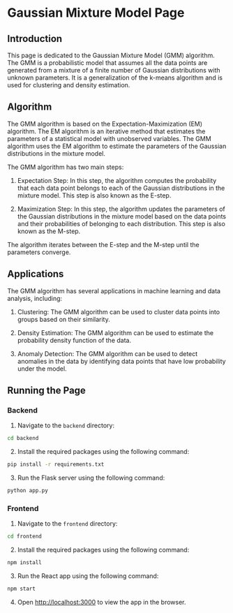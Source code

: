 # Gaussian Mixture Model Page

## Introduction

This page is dedicated to the Gaussian Mixture Model (GMM) algorithm. The GMM is a probabilistic model that assumes all the data points are generated from a mixture of a finite number of Gaussian distributions with unknown parameters. It is a generalization of the k-means algorithm and is used for clustering and density estimation.

## Algorithm

The GMM algorithm is based on the Expectation-Maximization (EM) algorithm. The EM algorithm is an iterative method that estimates the parameters of a statistical model with unobserved variables. The GMM algorithm uses the EM algorithm to estimate the parameters of the Gaussian distributions in the mixture model.

The GMM algorithm has two main steps:

1. Expectation Step: In this step, the algorithm computes the probability that each data point belongs to each of the Gaussian distributions in the mixture model. This step is also known as the E-step.

2. Maximization Step: In this step, the algorithm updates the parameters of the Gaussian distributions in the mixture model based on the data points and their probabilities of belonging to each distribution. This step is also known as the M-step.

The algorithm iterates between the E-step and the M-step until the parameters converge.

## Applications

The GMM algorithm has several applications in machine learning and data analysis, including:

1. Clustering: The GMM algorithm can be used to cluster data points into groups based on their similarity.

2. Density Estimation: The GMM algorithm can be used to estimate the probability density function of the data.

3. Anomaly Detection: The GMM algorithm can be used to detect anomalies in the data by identifying data points that have low probability under the model.

## Running the Page

### Backend

1. Navigate to the `backend` directory:

```bash
cd backend
```

2. Install the required packages using the following command:

```bash
pip install -r requirements.txt
```

3. Run the Flask server using the following command:

```bash
python app.py
```

### Frontend

1. Navigate to the `frontend` directory:

```bash
cd frontend
```

2. Install the required packages using the following command:

```bash
npm install
```

3. Run the React app using the following command:

```bash
npm start
```

4. Open [http://localhost:3000](http://localhost:3000) to view the app in the browser.
